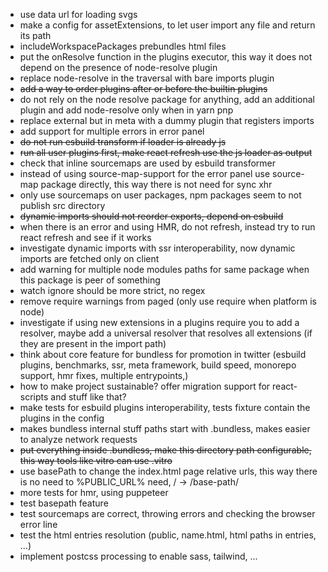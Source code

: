 -   use data url for loading svgs
-   make a config for assetExtensions, to let user import any file and return its path
-   includeWorkspacePackages prebundles html files
-   put the onResolve function in the plugins executor, this way it does not depend on the presence of node-resolve plugin
-   replace node-resolve in the traversal with bare imports plugin
-   ~~add a way to order plugins after or before the builtin plugins~~
-   do not rely on the node resolve package for anything, add an additional plugin and add node-resolve only when in yarn pnp
-   replace external but in meta with a dummy plugin that registers imports
-   add support for multiple errors in error panel
-   ~~do not run esbuild transform if loader is already js~~
-   ~~run all user plugins first, make react refresh use the js loader as output~~
-   check that inline sourcemaps are used by esbuild transformer
-   instead of using source-map-support for the error panel use source-map package directly, this way there is not need for sync xhr
-   only use sourcemaps on user packages, npm packages seem to not publish src directory
-   ~~dynamic imports should not reorder exports, depend on esbuild~~
-   when there is an error and using HMR, do not refresh, instead try to run react refresh and see if it works
-   investigate dynamic imports with ssr interoperability, now dynamic imports are fetched only on client
-   add warning for multiple node modules paths for same package when this package is peer of something
-   watch ignore should be more strict, no regex
-   remove require warnings from paged (only use require when platform is node)
-   investigate if using new extensions in a plugins require you to add a resolver, maybe add a universal resolver that resolves all extensions (if they are present in the import path)
-   think about core feature for bundless for promotion in twitter (esbuild plugins, benchmarks, ssr, meta framework, build speed, monorepo support, hmr fixes, multiple entrypoints,)
-   how to make project sustainable? offer migration support for react-scripts and stuff like that?
-   make tests for esbuild plugins interoperability, tests fixture contain the plugins in the config
-   makes bundless internal stuff paths start with .bundless, makes easier to analyze network requests
-   ~~put everything inside .bundless, make this directory path configurable, this way tools like vitro can use .vitro~~
-   use basePath to change the index.html page relative urls, this way there is no need to %PUBLIC_URL% need, / -> /base-path/
-   more tests for hmr, using puppeteer
-   test basepath feature
-   test sourcemaps are correct, throwing errors and checking the browser error line
-   test the html entries resolution (public, name.html, html paths in entries, ...)
-   implement postcss processing to enable sass, tailwind, ...
